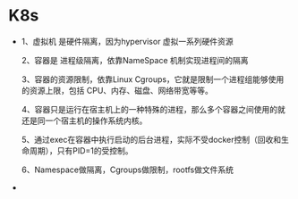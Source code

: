 # K8s

*   1、虚拟机 是硬件隔离，因为hypervisor 虚拟一系列硬件资源

    2、容器是 进程级隔离，依靠NameSpace 机制实现进程间的隔离

    3、容器的资源限制，依靠Linux Cgroups，它就是限制一个进程组能够使用的资源上限，包括 CPU、内存、磁盘、网络带宽等等。

    4、容器只是运行在宿主机上的一种特殊的进程，那么多个容器之间使用的就还是同一个宿主机的操作系统内核。

    5、通过exec在容器中执行启动的后台进程，实际不受docker控制（回收和生命周期），只有PID=1的受控制。

    6、Namespace做隔离，Cgroups做限制，rootfs做文件系统
*
